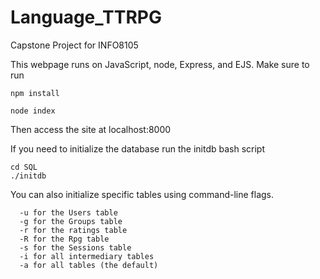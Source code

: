 # Language_TTRPG
Capstone Project for INFO8105

This webpage runs on JavaScript, node, Express, and EJS.
Make sure to run
```
npm install
```
```
node index
```
Then access the site at localhost:8000

If you need to initialize the database run the initdb bash script
```
cd SQL
./initdb
```
You can also initialize specific tables using command-line flags. 
```
  -u for the Users table
  -g for the Groups table
  -r for the ratings table
  -R for the Rpg table
  -s for the Sessions table
  -i for all intermediary tables
  -a for all tables (the default)
```
